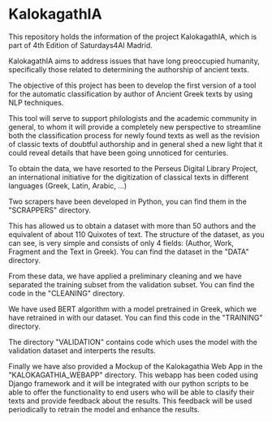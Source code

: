 # KalokagathIA

This repository holds the information of the project KalokagathIA, which is part of 4th Edition of Saturdays4AI Madrid.

KalokagathIA aims to address issues that have long preoccupied humanity, specifically those related to determining the authorship of ancient texts.

The objective of this project has been to develop the first version of a tool for the automatic classification by author of Ancient Greek texts by using NLP techniques.

This tool will serve to support philologists and the academic community in general, to whom it will provide a completely new perspective to streamline both the classification process for newly found texts as well as the revision of classic texts of doubtful authorship and in general shed a new light that it could reveal details that have been going unnoticed for centuries.

To obtain the data, we have resorted to the Perseus Digital Library Project, an international initiative for the digitization of classical texts in different languages (Greek, Latin, Arabic, ...)

Two scrapers have been developed in Python, you can find them in the "SCRAPPERS" directory.

This has allowed us to obtain a dataset with more than 50 authors and the equivalent of about 110 Quixotes of text. The structure of the dataset, as you can see, is very simple and consists of only 4 fields: (Author, Work, Fragment and the Text in Greek). You can find the dataset in the "DATA" directory.

From these data, we have applied a preliminary cleaning and we have separated the training subset from the validation subset. You can find the code in the "CLEANING" directory.

We have used BERT algorithm with a model pretrained in Greek, which we have retrained in with our dataset. You can find this code in the "TRAINING" directory.

The directory "VALIDATION" contains code which uses the model with the validation dataset and interperts the results.

Finally we have also provided a Mockup of the Kalokagathia Web App in the "KALOKAGATHIA_WEBAPP" directory. This webapp has been coded using Django framework and it will be integrated with our python scripts to be able to offer the functionality to end users who will be able to clasify their texts and provide feedback about the results. This feedback will be used periodically to retrain the model and enhance the results.
